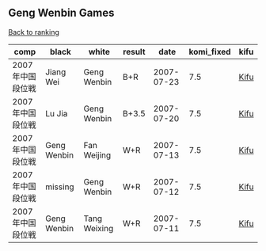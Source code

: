 ## Geng Wenbin Games

[Back to ranking](../../index.md)




| **comp** | **black** | **white** | **result** | **date** | **komi_fixed** | **kifu** | 
| --- | --- | --- | --- | --- | --- | --- |
| 2007年中国段位戦 | Jiang Wei | Geng Wenbin | B+R | 2007-07-23 | 7.5 | [Kifu](https://kifudepot.net/kifucontents.php?id=Dq41Gxnjm14cLLk9%2BuIcAw%3D%3D) | 
| 2007年中国段位戦 | Lu Jia | Geng Wenbin | B+3.5 | 2007-07-20 | 7.5 | [Kifu](https://kifudepot.net/kifucontents.php?id=vkFLOFASrL2yFNsUdvTkUg%3D%3D) | 
| 2007年中国段位戦 | Geng Wenbin | Fan Weijing | W+R | 2007-07-13 | 7.5 | [Kifu](https://kifudepot.net/kifucontents.php?id=aZDB5WzoGcLEg2AXsJG5Xw%3D%3D) | 
| 2007年中国段位戦 | missing | Geng Wenbin | W+R | 2007-07-12 | 7.5 | [Kifu](https://kifudepot.net/kifucontents.php?id=n5R2WjDYNCdwHSHToXhltg%3D%3D) | 
| 2007年中国段位戦 | Geng Wenbin | Tang Weixing | W+R | 2007-07-11 | 7.5 | [Kifu](https://kifudepot.net/kifucontents.php?id=ZdJUrXWUngDxrfSeLS8RYg%3D%3D) |




